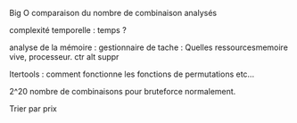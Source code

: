 Big O comparaison du nombre de combinaison analysés

complexité temporelle : temps ?

analyse de la mémoire : gestionnaire de tache : Quelles ressourcesmemoire vive, processeur. ctr alt suppr


Itertools : comment fonctionne les fonctions de permutations etc...


2^20 nombre de combinaisons pour bruteforce normalement.

Trier par prix 